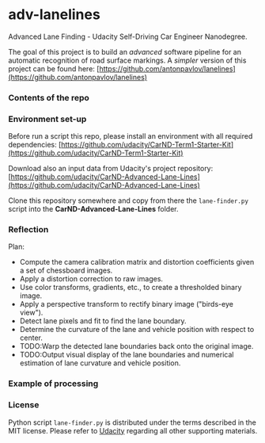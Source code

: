 # adv-lanelines
Advanced Lane Finding - Udacity Self-Driving Car Engineer Nanodegree. 

The goal of this project is to build an *advanced* software pipeline for an automatic recognition of road surface markings. A *simpler* version of this project can be found here: [https://github.com/antonpavlov/lanelines](https://github.com/antonpavlov/lanelines)

### Contents of the repo ###
<placeholder>

### Environment set-up ###

Before run a script this repo, please install an environment with all required dependencies: [https://github.com/udacity/CarND-Term1-Starter-Kit](https://github.com/udacity/CarND-Term1-Starter-Kit)
    
Download also an input data from Udacity's project repository: [https://github.com/udacity/CarND-Advanced-Lane-Lines](https://github.com/udacity/CarND-Advanced-Lane-Lines)

Clone this repository somewhere and copy from there the `lane-finder.py` script into the **CarND-Advanced-Lane-Lines** folder.

### Reflection ###
Plan:
- Compute the camera calibration matrix and distortion coefficients given a set of chessboard images.
- Apply a distortion correction to raw images.
- Use color transforms, gradients, etc., to create a thresholded binary image.
- Apply a perspective transform to rectify binary image ("birds-eye view").
- Detect lane pixels and fit to find the lane boundary.
- Determine the curvature of the lane and vehicle position with respect to center.
- TODO:Warp the detected lane boundaries back onto the original image.
- TODO:Output visual display of the lane boundaries and numerical estimation of lane curvature and vehicle position.

### Example of processing ###
<placeholder>

### License ###

Python script `lane-finder.py` is distributed under the terms described in the MIT license. 
Please refer to [Udacity](https://github.com/udacity) regarding all other supporting materials.